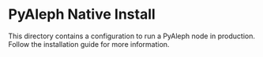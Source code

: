 # PyAleph Native Install

This directory contains a configuration to run a PyAleph node in production.
Follow the installation guide for more information.
